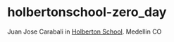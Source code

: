 # holbertonschool-zero_day

Juan Jose Carabali in [Holberton School](https://www.holbertonschool.com/ "Title"). Medellin CO
 